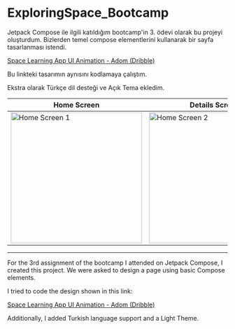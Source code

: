 # ExploringSpace_Bootcamp

Jetpack Compose ile ilgili katıldığım bootcamp'in 3. ödevi olarak bu projeyi oluşturdum. Bizlerden temel compose elementlerini kullanarak bir sayfa tasarlanması istendi.

[Space Learning App UI Animation - Adom (Dribble)](http://dribbble.com/shots/21390645-Space-Learning-App-UI-Animation?utm_source=Clipboard_Shot&utm_campaign=uiuxadom&utm_content=Space%20Learning%20App%20UI%20Animation&utm_medium=Social_Share&utm_source=Clipboard_Shot&utm_campaign=uiuxadom&utm_content=Space%20Learning%20App%20UI%20Animation&utm_medium=Social_Share)

Bu linkteki tasarımın aynısını kodlamaya çalıştım. 

Ekstra olarak Türkçe dil desteği ve Açık Tema ekledim. 

| Home Screen | Details Screen |
| ------------- | ------------- |
| <img src="https://github.com/user-attachments/assets/1cf1f7ca-9d17-446b-a425-3ca8a6c4cbe2" alt="Home Screen 1" width="300"/> | <img src="https://github.com/user-attachments/assets/b66c4063-a5b6-4371-940d-687934e44123" alt="Home Screen 2" width="300"/> |

---------------------------------------------------------------------------------------------------------------------

For the 3rd assignment of the bootcamp I attended on Jetpack Compose, I created this project. We were asked to design a page using basic Compose elements.

I tried to code the design shown in this link:

[Space Learning App UI Animation - Adom (Dribble)](https://dribbble.com/shots/21390645-Space-Learning-App-UI-Animation)

Additionally, I added Turkish language support and a Light Theme.
